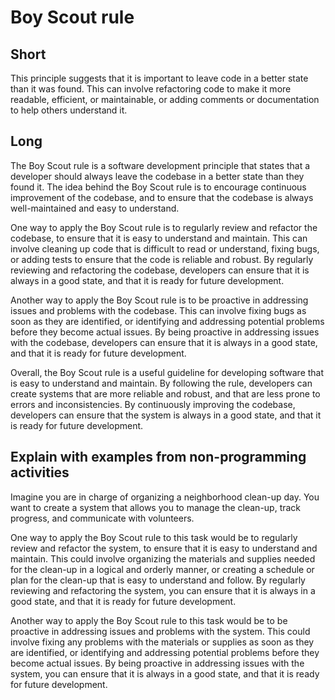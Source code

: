 # Boy Scout rule
## Short
This principle suggests that it is important to leave code in a better state than it was found. This can involve refactoring code to make it more readable, efficient, or maintainable, or adding comments or documentation to help others understand it.
## Long
The Boy Scout rule is a software development principle that states that a developer should always leave the codebase in a better state than they found it. The idea behind the Boy Scout rule is to encourage continuous improvement of the codebase, and to ensure that the codebase is always well-maintained and easy to understand.

One way to apply the Boy Scout rule is to regularly review and refactor the codebase, to ensure that it is easy to understand and maintain. This can involve cleaning up code that is difficult to read or understand, fixing bugs, or adding tests to ensure that the code is reliable and robust. By regularly reviewing and refactoring the codebase, developers can ensure that it is always in a good state, and that it is ready for future development.

Another way to apply the Boy Scout rule is to be proactive in addressing issues and problems with the codebase. This can involve fixing bugs as soon as they are identified, or identifying and addressing potential problems before they become actual issues. By being proactive in addressing issues with the codebase, developers can ensure that it is always in a good state, and that it is ready for future development.

Overall, the Boy Scout rule is a useful guideline for developing software that is easy to understand and maintain. By following the rule, developers can create systems that are more reliable and robust, and that are less prone to errors and inconsistencies. By continuously improving the codebase, developers can ensure that the system is always in a good state, and that it is ready for future development.
## Explain with examples from non-programming activities
Imagine you are in charge of organizing a neighborhood clean-up day. You want to create a system that allows you to manage the clean-up, track progress, and communicate with volunteers.

One way to apply the Boy Scout rule to this task would be to regularly review and refactor the system, to ensure that it is easy to understand and maintain. This could involve organizing the materials and supplies needed for the clean-up in a logical and orderly manner, or creating a schedule or plan for the clean-up that is easy to understand and follow. By regularly reviewing and refactoring the system, you can ensure that it is always in a good state, and that it is ready for future development.

Another way to apply the Boy Scout rule to this task would be to be proactive in addressing issues and problems with the system. This could involve fixing any problems with the materials or supplies as soon as they are identified, or identifying and addressing potential problems before they become actual issues. By being proactive in addressing issues with the system, you can ensure that it is always in a good state, and that it is ready for future development.
